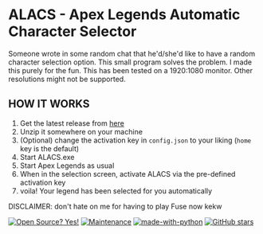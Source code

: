 # ALACS - Apex Legends Automatic Character Selector

Someone wrote in some random chat that he'd/she'd like to have a random character selection option. This small program solves the problem.
I made this purely for the fun. This has been tested on a 1920:1080 monitor. Other resolutions might not be supported.

## HOW IT WORKS

1. Get the latest release from [here](https://github.com/Zenahr/ALACS/releases/latest)
2. Unzip it somewhere on your machine
3. (Optional) change the activation key in `config.json` to your liking (`home` key is the default)
4. Start ALACS.exe
5. Start Apex Legends as usual
6. When in the selection screen, activate ALACS via the pre-defined activation key
7. voila! Your legend has been selected for you automatically

DISCLAIMER: don't hate on me for having to play Fuse now kekw

[![Open Source? Yes!](https://badgen.net/badge/Open%20Source%20%3F/Yes%21/blue?icon=github)](https://github.com/Zenahr/ALACS)
[![Maintenance](https://img.shields.io/badge/Maintained%3F-yes-green.svg)](https://github.com/Zenahr/ALACS/graphs/commit-activity)
[![made-with-python](https://img.shields.io/badge/Made%20with-Python-1f425f.svg)](https://www.python.org/)
[![GitHub stars](https://img.shields.io/github/stars/Naereen/StrapDown.js.svg?style=social&label=Star&maxAge=2592000)](https://github.com/Zenahr/ALACS/stargazers/)